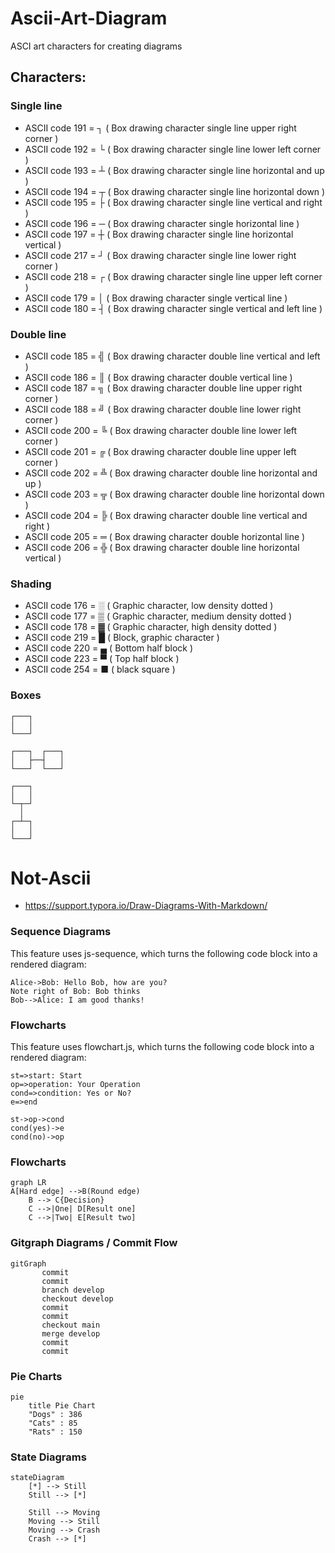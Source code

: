 # Ascii-Art-Diagram

ASCI art characters for creating diagrams

## Characters:

### Single line

* ASCII code 191 = ┐ ( Box drawing character single line upper right corner )
* ASCII code 192 = └ ( Box drawing character single line lower left corner )
* ASCII code 193 = ┴ ( Box drawing character single line horizontal and up )
* ASCII code 194 = ┬ ( Box drawing character single line horizontal down )
* ASCII code 195 = ├ ( Box drawing character single line vertical and right )
* ASCII code 196 = ─ ( Box drawing character single horizontal line )
* ASCII code 197 = ┼ ( Box drawing character single line horizontal vertical )
* ASCII code 217 = ┘ ( Box drawing character single line lower right corner )
* ASCII code 218 = ┌ ( Box drawing character single line upper left corner )
* ASCII code 179 = │ ( Box drawing character single vertical line )
* ASCII code 180 = ┤ ( Box drawing character single vertical and left line )

### Double line

* ASCII code 185 = ╣ ( Box drawing character double line vertical and left )
* ASCII code 186 = ║ ( Box drawing character double vertical line )
* ASCII code 187 = ╗ ( Box drawing character double line upper right corner )
* ASCII code 188 = ╝ ( Box drawing character double line lower right corner )
* ASCII code 200 = ╚ ( Box drawing character double line lower left corner )
* ASCII code 201 = ╔ ( Box drawing character double line upper left corner )
* ASCII code 202 = ╩ ( Box drawing character double line horizontal and up )
* ASCII code 203 = ╦ ( Box drawing character double line horizontal down )
* ASCII code 204 = ╠ ( Box drawing character double line vertical and right )
* ASCII code 205 = ═ ( Box drawing character double horizontal line )
* ASCII code 206 = ╬ ( Box drawing character double line horizontal vertical )

### Shading

* ASCII code 176 = ░ ( Graphic character, low density dotted )
* ASCII code 177 = ▒ ( Graphic character, medium density dotted )
* ASCII code 178 = ▓ ( Graphic character, high density dotted )
* ASCII code 219 = █ ( Block, graphic character )
* ASCII code 220 = ▄ ( Bottom half block )
* ASCII code 223 = ▀ ( Top half block )
* ASCII code 254 = ■ ( black square )

### Boxes

```
┌───┐
│   │
└───┘

┌───┐  ┌───┐
│   ├──┤   │
└───┘  └───┘

┌───┐
│   │
└─┬─┘
  │
┌─┴─┐
│   │
└───┘

```

# Not-Ascii
- https://support.typora.io/Draw-Diagrams-With-Markdown/

### Sequence Diagrams
This feature uses js-sequence, which turns the following code block into a rendered diagram:

```sequence
Alice->Bob: Hello Bob, how are you?
Note right of Bob: Bob thinks
Bob-->Alice: I am good thanks!
```

### Flowcharts
This feature uses flowchart.js, which turns the following code block into a rendered diagram:

```flow
st=>start: Start
op=>operation: Your Operation
cond=>condition: Yes or No?
e=>end

st->op->cond
cond(yes)->e
cond(no)->op
```

### Flowcharts
```mermaid
graph LR
A[Hard edge] -->B(Round edge)
    B --> C{Decision}
    C -->|One| D[Result one]
    C -->|Two| E[Result two]
```

### Gitgraph Diagrams / Commit Flow

```mermaid
gitGraph
       commit
       commit
       branch develop
       checkout develop
       commit
       commit
       checkout main
       merge develop
       commit
       commit
```

### Pie Charts

```mermaid
pie
    title Pie Chart
    "Dogs" : 386
    "Cats" : 85
    "Rats" : 150 
```

### State Diagrams

```mermaid
stateDiagram
    [*] --> Still
    Still --> [*]

    Still --> Moving
    Moving --> Still
    Moving --> Crash
    Crash --> [*]
```
